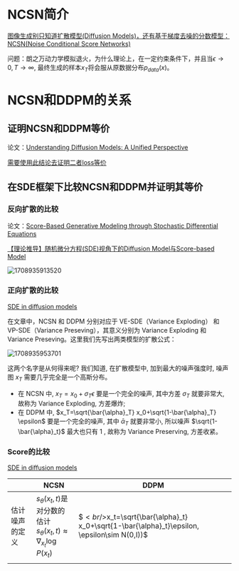 # NCSN简介

[图像生成别只知道扩散模型(Diffusion Models)，还有基于梯度去噪的分数模型：NCSN(Noise Conditional Score Networks)](https://zhuanlan.zhihu.com/p/597490389)

问题：朗之万动力学模拟退火，为什么理论上，在一定约束条件下，并且当$\epsilon\rightarrow 0, T\rightarrow\infty$, 最终生成的样本$x_T$将会服从原数据分布$p_{data}(x)$。

# NCSN和DDPM的关系

## 证明NCSN和DDPM等价

论文：[Understanding Diffusion Models: A Unified Perspective](https://arxiv.org/abs/2208.11970)

[需要使用此结论去证明二者loss等价](https://www.tandfonline.com/doi/abs/10.1198/jasa.2011.tm11181)

## 在SDE框架下比较NCSN和DDPM并证明其等价

### 反向扩散的比较

论文：[Score-Based Generative Modeling through Stochastic Differential Equations](https://arxiv.org/abs/2011.13456)

[【理论推导】随机微分方程(SDE)视角下的Diffusion Model与Score-based Model ](https://blog.csdn.net/fnoi2014xtx/article/details/129871986)


![1708935913520](assets/1708935913520.png)

### 正向扩散的比较

[SDE in diffusion models](https://blog.csdn.net/weixin_44966641/article/details/135541595)

在文章中，NCSN 和 DDPM 分别对应于 VE-SDE（Variance Exploding） 和 VP-SDE（Variance Preseving），其意义分别为 Variance Exploding 和 Variance Preseving。这里我们先写出两类模型的扩散公式：


![1708935953701](assets/1708935953701.png)

这两个名字是从何得来呢? 我们知道, 在扩散模型中, 加到最大的噪声强度时, 噪声图 $x_T$ 需要几乎完全是一个高斯分布。

* 在 NCSN 中, $x_T=x_0+\sigma_T \epsilon$ 要是一个完全的噪声, 其中方差 $\sigma_T$ 就要非常大, 故称为 Variance Exploding, 方差爆炸;
* 在 DDPM 中, $x_T=\sqrt{\bar{\alpha}_T} x_0+\sqrt{1-\bar{\alpha}_T} \epsilon$ 要是一个完全的噪声, 其中 $\bar{\alpha}_T$ 就要非常小, 所以噪声 $\sqrt{1-\bar{\alpha}_t}$ 最大也只有 1 , 故称为 Variance Preserving, 方差收紧。

### Score的比较

[SDE in diffusion models](https://blog.csdn.net/weixin_44966641/article/details/135541595)

|                | NCSN                                                                                     | DDPM                                                                                          |
| -------------- | ---------------------------------------------------------------------------------------- | --------------------------------------------------------------------------------------------- |
| 估计噪声的定义 | $s_\theta(x_t,t)$是对分数的估计<br />$s_\theta(x_t,t)\approx\nabla_{x_t}\log P(x_t)$ | $$<br />$x_t=\sqrt{\bar{\alpha}_t} x_0+\sqrt{1-\bar{\alpha}_t}\epsilon, \epsilon\sim N(0,I))$ |
|                |                                                                                          |                                                                                               |

